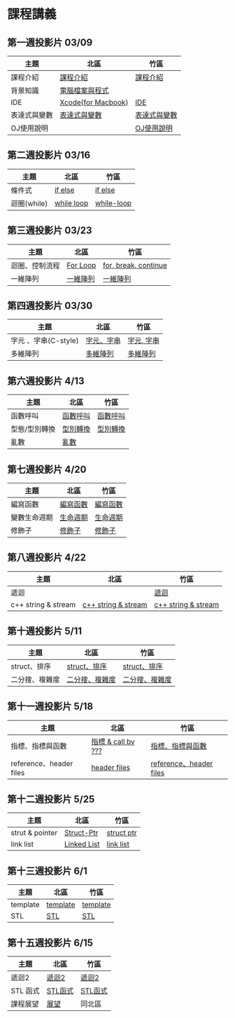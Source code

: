 # 課程講義

## 第一週投影片 03/09
| 主題         | 北區                      | 竹區                           |
| ------------ | ------------------------- | ------------------------------ |
| 課程介紹     | [課程介紹][taipei-intro]  |   [課程介紹][hc-intro]         |
| 背景知識     | [電腦檔案與程式][taipei-b] |                                |      
| IDE          |[Xcode(for Macbook)][taipei-IDE]        |   [IDE][hc-IDE]                |      
| 表達式與變數 | [表達式與變數][taipei-exp] |   [表達式與變數][hc-expression-and-variable]            | 
| OJ使用說明 | | [OJ使用說明][hc-oj] |

[taipei-intro]: https://drive.google.com/open?id=1-S2Z3ROvg5xAmYbUKOY5nZPrbjZsOcon
[taipei-b]: https://www.csie.ntu.edu.tw/~b05902041/sprouts/reveal.js/?deck=intro_2019
[taipei-IDE]: https://drive.google.com/open?id=1kbKAIZruxIT0MJp3xjIBOWRJeJMbf7YD
[taipei-exp]: https://www.csie.ntu.edu.tw/~b05902041/sprouts/reveal.js/?deck=variable_2019
[hc-intro]: https://drive.google.com/open?id=1FS62u-hX0B_OU68yHgKHPEx7rfGVQWtVQN6h20c6Gbw
[hc-IDE]: https://drive.google.com/file/d/0B13ab_fQ7QbjbHd4alFORmJvenc/view
[hc-expression-and-variable]: https://drive.google.com/open?id=1wowN-r0_w3CvmaRhfRvpuGnxDsJ_s7Nr
[hc-oj]: https://drive.google.com/open?id=1I_tp6OBAUBuo1f9841-qEJ15mkvxaeVUcVQcLlI2MM4

## 第二週投影片 03/16
| 主題         | 北區                      | 竹區                           |
| ------------ | ------------------------- | ------------------------------ |
|條件式        |[if else][tp-ifelse] | [if else][hc-ifelse]   |
|迴圈(while)   |[while loop][taipei-while]|[while-loop][hc-while]|

[tp-ifelse]: https://www.csie.ntu.edu.tw/~b06902029/reveal.js/Sprout/2019/IfElse
[hc-ifelse]: https://drive.google.com/file/d/11QoV8rxyT8XTU2RW22xE4Iz0VCRBWV9s/view
[hc-while]: https://drive.google.com/open?id=1F-L7SmDXAPynl_UC33-hAtPr4RU97zup
[taipei-while]: https://hackmd.io/p/r1QHd7MPN#/

## 第三週投影片 03/23
| 主題         | 北區                      | 竹區                           |
| ------------ | ------------------------- | ------------------------------ |
|迴圈、控制流程 |  [For Loop][tp-for]      |  [for, break, continue][hc-for] |
|一維陣列      |  [一維陣列][tp-1d_array]  | [一維陣列][hc-1d_array]        |

[hc-1d_array]: https://drive.google.com/file/d/1O_oOpFO0Qujb057ybiYY6e-HfP4djJxu/view
[hc-for]: https://drive.google.com/open?id=1BFit6o8gxiznf20am82xSXlbOjEDy6Ux-tsJKJWBtuA
[tp-for]: https://www.csie.ntu.edu.tw/~b06902029/reveal.js/Sprout/2019/ForLoop/
[tp-1d_array]: https://www.csie.ntu.edu.tw/~b05902041/sprouts/reveal.js/?deck=array_2019

## 第四週投影片 03/30
| 主題               | 北區                      | 竹區                           |
| ------------------ | ------------------------ | ------------------------------ |
|字元 、字串(C-style) | [字元、字串][tp-char-cstring] |  [字元, 字串][hc-char]         |
|多維陣列             | [多維陣列][tp-kd-array] | [多維陣列][hc-kd-array] |

[hc-char]: https://drive.google.com/file/d/1DXbOmfMUHBH-aLinNRpqnLDk0edSUyJG/view?usp=sharing
[hc-kd-array]: https://drive.google.com/open?id=1ljlw7EZuTkkjaMgKsTCpujbPxAqrqDQG
[tp-kd-array]:https://drive.google.com/file/d/1kOsPu-WrVxmKpuHaCOCLjuID8XWp7m1D/view
[tp-char-cstring]: https://slides.com/arvinliu/deck-10

## 第六週投影片 4/13
| 主題               | 北區                      | 竹區                           |
| ------------------ | ------------------------ | ------------------------------ |
|函數呼叫             | [函數呼叫][tp-callFunction]|[函數呼叫][hc-callFunction]     |
|型態/型別轉換        |  [型別轉換][tp-data-type]|  [型別轉換][type2]         |
|亂數                |  [亂數][tp-random] |  |

[type2]: https://drive.google.com/file/d/1hGLibym-rXvJZ0lU1hIsWjK9vtKhFM8b/view
[hc-callFunction]: https://drive.google.com/open?id=1cSqIJhnSOrR2MxSvocbmW9cy-FZzccqw
[tp-data-type]: https://www.csie.ntu.edu.tw/~b05902041/sprouts/reveal.js/?deck=data_type_2019
[tp-random]: https://www.csie.ntu.edu.tw/~b05902041/sprouts/reveal.js/?deck=random_2019
[tp-callFunction]: https://slides.com/arvinliu/deck-11

## 第七週投影片 4/20
| 主題               | 北區                      | 竹區                           |
| ------------------ | ------------------------ | ------------------------------ |
|編寫函數             |[編寫函數][Taipei-function]  |[編寫函數][hc-function]     |
|變數生命週期        | [生命週期][tp-scope] | [生命週期][hc-scope]   |
|修飾子                | [修飾子][tp-const] | [修飾子][hc-const] |

[hc-function]: https://drive.google.com/open?id=1v4o15elRX_pVS91MP_JsjB8qrQgTY541
[hc-scope]: https://drive.google.com/open?id=1-AFcX1tv-GYiNcDnq-gqTPpiFhw9etv4
[hc-const]: https://drive.google.com/open?id=1vSsZBbo9rAg46UliqiqDTH5OW_a9B_U4
[Taipei-function]: https://www.csie.ntu.edu.tw/~b04902031/sprout_0420.html
[tp-scope]:https://drive.google.com/file/d/1B7900A3IdtbOhK04sIAOsMpAZjYSj-Tg/view?usp=sharing
[tp-const]:https://drive.google.com/file/d/1bbWm2ex2qFhnA86LqpbQKZ1hXg3dDH-V/view?usp=sharing

## 第八週投影片 4/22
| 主題               | 北區                      | 竹區                           |
| ------------------ | ------------------------ | ------------------------------ |
|遞迴             |  |   [遞迴][hc-RC]  |
| c++ string & stream | [c++ string & stream][tp-string-stream] |[c++ string & stream][hc-string-stream]  |

[hc-string-stream]: https://docs.google.com/presentation/d/1bdOrJoCNgfG2tys9fROMyhQ6DmrX6rslM89Y747hTE4/
[hc-RC]: https://drive.google.com/open?id=1Mpr-yeOw3UIGYm0d47Ns7nWMnGVCUUWF
[tp-string-stream]: https://www.csie.ntu.edu.tw/~b06902029/reveal.js/Sprout/2019/StringStream/#/

## 第十週投影片 5/11
| 主題               | 北區                      | 竹區                           |
| ------------------ | ------------------------ | ------------------------------ |
|struct、排序        | [struct、排序][tp-sort] |   [struct、排序][hc-sort]  |
| 二分搜、複雜度 | [二分搜、複雜度][tp_complexity]  | [二分搜、複雜度][hc-bs] |

[tp-sort]:https://hackmd.io/p/HyYWAjajV#/
[hc-sort]:https://drive.google.com/file/d/1QMQ-255mkMoJqH-45yfGAqzN1WqIzpUx/view?usp=sharing
[tp_complexity]:https://www.csie.ntu.edu.tw/~b04902031/sprout_0511.html
[hc-bs]:https://hackmd.io/p/rJGGpt9o4

## 第十一週投影片 5/18
| 主題                   | 北區                      | 竹區                           |
| ---------------------- | ------------------------ | ------------------------------ |
|指標、指標與函數         |   [指標 & call by ???][tp-pointer]  | [指標、指標與函數][hc-pointer] |
| reference、header files| [header files][tp-header] | [reference、header files][hc-reference] |

[hc-pointer]:https://drive.google.com/file/d/1UWBpYtDFK0tbwZddOORCaC3s1QiNOdk6/view?usp=sharing
[hc-reference]:https://drive.google.com/file/d/1t78ZnV6eyZAMp2a7OAQCmQJLZNF0aGZA/view?usp=sharing
[tp-pointer]:https://slides.com/arvinliu/pointer
[tp-header]:https://www.csie.ntu.edu.tw/~b05902041/sprouts/reveal.js/?deck=header_2019

## 第十二週投影片 5/25
| 主題                   | 北區                      | 竹區                           |
| ---------------------- | ------------------------ | ------------------------------ |
|strut & pointer         | [Struct-Ptr][tp-struct-ptr] | [struct ptr][hc-struct-ptr]    |
|link list               | [Linked List][tp-linkedlist]  | [link list][hc-linklist]       |

[hc-struct-ptr]:https://drive.google.com/open?id=1aeajC2m433jueUlMx_QoSuiLjE2krc3L
[hc-linklist]:https://drive.google.com/open?id=1MDJCFTrQphHNC7UXlXuDRetu9xMUU-EQ
[tp-struct-ptr]:https://www.csie.ntu.edu.tw/~b06902029/reveal.js/Sprout/2019/StructPtr/#/
[tp-linkedlist]:https://www.csie.ntu.edu.tw/~b06902029/reveal.js/Sprout/2019/LinkedList/#/

## 第十三週投影片 6/1
| 主題                   | 北區                      | 竹區                           |
| ---------------------- | ------------------------ | ------------------------------ |
|template                | [template][tp-template] | [template][hc-template]    |
|STL                     | [STL][tp-stl]            | [STL][hc-stl]       |

[hc-template]:https://hackmd.io/p/B1frY7OaV#/10
[hc-stl]:https://drive.google.com/open?id=1sjn3TL_8U1rO7Wxc86lNok-GispX0F5k
[tp-template]:https://drive.google.com/file/d/1LAv4Msth2GIlUYOIkx4P7vDYTp8TgE5C/view?usp=sharing
[tp-stl]:https://slides.com/arvinliu/stl#/

## 第十五週投影片 6/15
| 主題                   | 北區                      | 竹區                           |
| ---------------------- | ------------------------ | ------------------------------ |
| 遞迴2                  | [遞迴2][tp-recursion2]    | [遞迴2][hs-recursion2]  |
|STL 函式                |[STL函式][tp-stl2]         | [STL函式][hc-stl2]|
| 課程展望               | [展望][T-future]          |  同北區  |

[tp-recursion2]: https://www.csie.ntu.edu.tw/~b05902041/sprouts/reveal.js/?deck=recursion2_2019
[T-future]: https://docs.google.com/presentation/d/1LJS4cmg-7jAaUP-S7E8bxL8cUkMV-GBIlq5O0XXr3dI/edit#slide=id.p
[tp-stl2]: https://drive.google.com/file/d/1TIhVkE_Z4ut1S2GkZtETTAAWYh7A2P4u/view?usp=sharing
[hs-recursion2]: https://drive.google.com/open?id=1HmbIXS5JZBC2YXUnQd9rvNPXf2kXksLI
[hc-stl2]:https://drive.google.com/file/d/1Bnd022wiu1vlmJA6xjb3SMWag_6GQpbd/view?usp=sharing
